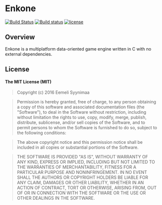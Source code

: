 # Enkone
[![Build Status](https://travis-ci.org/EemeliSyynimaa/enkone.svg?branch=master)](https://travis-ci.org/EemeliSyynimaa/enkone)
[![Build status](https://ci.appveyor.com/api/projects/status/x4h4oxae4hl5v011?svg=true)](https://ci.appveyor.com/project/EemeliSyynimaa/enkone)
[![license](https://img.shields.io/github/license/mashape/apistatus.svg?maxAge=2592000)](https://github.com/EemeliSyynimaa/enkone/blob/master/LICENSE)

## Overview
Enkone is a multiplatform data-oriented game engine written in C with no external dependencies.

## License
#### The MIT License (MIT)

>Copyright (c) 2016 Eemeli Syynimaa

>Permission is hereby granted, free of charge, to any person obtaining a copy
of this software and associated documentation files (the "Software"), to deal
in the Software without restriction, including without limitation the rights
to use, copy, modify, merge, publish, distribute, sublicense, and/or sell
copies of the Software, and to permit persons to whom the Software is
furnished to do so, subject to the following conditions:

>The above copyright notice and this permission notice shall be included in all
copies or substantial portions of the Software.

>THE SOFTWARE IS PROVIDED "AS IS", WITHOUT WARRANTY OF ANY KIND, EXPRESS OR
IMPLIED, INCLUDING BUT NOT LIMITED TO THE WARRANTIES OF MERCHANTABILITY,
FITNESS FOR A PARTICULAR PURPOSE AND NONINFRINGEMENT. IN NO EVENT SHALL THE
AUTHORS OR COPYRIGHT HOLDERS BE LIABLE FOR ANY CLAIM, DAMAGES OR OTHER
LIABILITY, WHETHER IN AN ACTION OF CONTRACT, TORT OR OTHERWISE, ARISING FROM,
OUT OF OR IN CONNECTION WITH THE SOFTWARE OR THE USE OR OTHER DEALINGS IN THE
SOFTWARE.